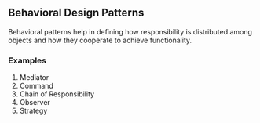 ## Behavioral Design Patterns
Behavioral patterns help in defining how responsibility is distributed among objects and how they cooperate to achieve functionality.

### Examples
1. Mediator
1. Command
1. Chain of Responsibility
1. Observer
1. Strategy